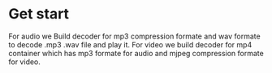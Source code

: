 # Get start
For audio we Build decoder for mp3 compression formate and wav formate to decode .mp3 .wav file and play it.
For video we build decoder for mp4 container which has mp3 formate for audio and mjpeg compression formate for video.
